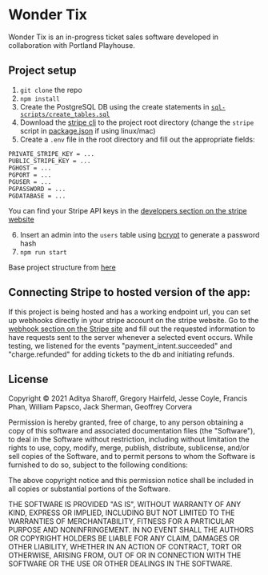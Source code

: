 # Wonder Tix
Wonder Tix is an in-progress ticket sales software developed in collaboration with Portland Playhouse. 

## Project setup
1. `git clone` the repo
2. `npm install`
3. Create the PostgreSQL DB using the create statements in [`sql-scripts/create_tables.sql`](/sql-scripts/create_tables.sql)
4. Download the [stripe cli](https://stripe.com/docs/stripe-cli) to the project root directory 
	(change the `stripe` script in [package.json](/package.json) if using linux/mac)
5. Create a `.env` file in the root directory and fill out the appropriate fields:
```
PRIVATE_STRIPE_KEY = ...
PUBLIC_STRIPE_KEY = ...
PGHOST = ...
PGPORT = ...
PGUSER = ...
PGPASSWORD = ...
PGDATABASE = ...
```
You can find your Stripe API keys in the [developers section on the stripe website](https://dashboard.stripe.com/test/apikeys)

6. Insert an admin into the `users` table using [bcrypt](https://bcrypt-generator.com/) to generate a password hash
7. `npm run start`

Base project structure from [here](https://medium.com/@anwesha_das/a-strongly-typed-create-react-app-with-an-express-api-server-44e2334ccc71)

## Connecting Stripe to hosted version of the app: 

If this project is being hosted and has a working endpoint url, you can set up webhooks directly in your stripe account on the stripe website.
Go to the [webhook section on the Stripe site](https://dashboard.stripe.com/test/webhooks/create) and fill out the requested information to have requests sent to the server whenever a selected event occurs.
While testing, we listened for the events "payment_intent.succeeded" and "charge.refunded" for adding tickets to the db and initiating refunds.

## License

Copyright © 2021 Aditya Sharoff, Gregory Hairfeld, Jesse Coyle, Francis Phan, William Papsco, Jack Sherman, Geoffrey Corvera

Permission is hereby granted, free of charge, to any person obtaining a copy of this software and associated documentation files (the "Software"), to deal in the Software without restriction, including without limitation the rights to use, copy, modify, merge, publish, distribute, sublicense, and/or sell copies of the Software, and to permit persons to whom the Software is furnished to do so, subject to the following conditions:

The above copyright notice and this permission notice shall be included in all copies or substantial portions of the Software.

THE SOFTWARE IS PROVIDED "AS IS", WITHOUT WARRANTY OF ANY KIND, EXPRESS OR IMPLIED, INCLUDING BUT NOT LIMITED TO THE WARRANTIES OF MERCHANTABILITY, FITNESS FOR A PARTICULAR PURPOSE AND NONINFRINGEMENT. IN NO EVENT SHALL THE AUTHORS OR COPYRIGHT HOLDERS BE LIABLE FOR ANY CLAIM, DAMAGES OR OTHER LIABILITY, WHETHER IN AN ACTION OF CONTRACT, TORT OR OTHERWISE, ARISING FROM, OUT OF OR IN CONNECTION WITH THE SOFTWARE OR THE USE OR OTHER DEALINGS IN THE SOFTWARE.
